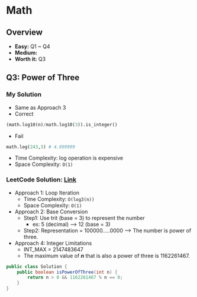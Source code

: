 # Math
## Overview
*   **Easy:** Q1 ~ Q4
*   **Medium:**
*   **Worth it:** Q3
## Q3: Power of Three
### My Solution
*   Same as Approach 3
*   Correct
```python
(math.log10(n)/math.log10(3)).is_integer()
```
*   Fail
```python
math.log(243,3) # 4.999999
```
*   Time Complexity: log operation is expensive
*   Space Complexity: `O(1)`
### LeetCode Solution: [Link](https://leetcode.com/problems/power-of-three/solution/)
*   Approach 1: Loop Iteration
    *   Time Complexity: `O(log3(n))`
    *   Space Complexity: `O(1)`
*   Approach 2: Base Conversion
    *   Step1: Use trit (base = 3) to represent the number
        *   ex: 5 (decimal) --> 12 (base = 3)
    *   Step2: Representation = 100000.....0000 --> The number is power of three.    
*   Approach 4: Integer Limitations
    *   INT_MAX = 2147483647
    *   The maximum value of ***n*** that is also a power of three is 1162261467.
```java
public class Solution {
    public boolean isPowerOfThree(int n) {
        return n > 0 && 1162261467 % n == 0;
    }
}
```